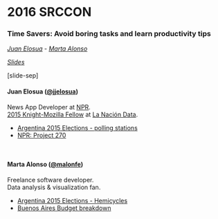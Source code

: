 # 2016 SRCCON
### Time Savers: Avoid boring tasks and learn productivity tips

_[Juan Elosua][jtwitter]_ - _[Marta Alonso][mtwitter]_

_[Slides][slides]_

[jtwitter]: https://twitter.com/jjelosua
[mtwitter]: https://twitter.com/malonfe
[slides]: https://dl.dropboxusercontent.com/u/19188751/training_resources/2016/2016_SRCCON_TimeSavers.pdf

[slide-sep]

#### Juan Elosua ([@jjelosua][jtwitter])

News App Developer at [NPR][npr].</br> [2015 Knight-Mozilla Fellow][fellow] at [La Nación Data][lndata].

* <a target="_blank" href="http://www.lanacion.com.ar/1848689-como-fue-el-resultado-del-ballottage-en-la-escuela-donde-votaste">Argentina 2015 Elections - polling stations</a>
* <a target="_blank" href="http://www.npr.org/2016/06/30/483687093/the-270-project-try-to-predict-who-will-win-the-election">NPR: Project 270</a>

</br>

#### Marta Alonso ([@malonfe][mtwitter])

Freelance software developer.</br>Data analysis & visualization fan.

* <a target="_blank" href="http://especiales.lanacion.com.ar/multimedia/proyectos/15/elecciones/elecciones_2015_arg_pv_hemiciclo/">Argentina 2015 Elections - Hemicycles</a>
* <a target="_blank" href="http://presupuestos.lanacion.com.ar/">Buenos Aires Budget breakdown</a>

[jtwitter]: https://twitter.com/jjelosua
[mtwitter]: https://twitter.com/malonfe
[fellow]: http://opennews.org/what/fellowships/2015meet
[lndata]: http://www.lanacion.com.ar/data
[npr]: http://www.npr.org/
